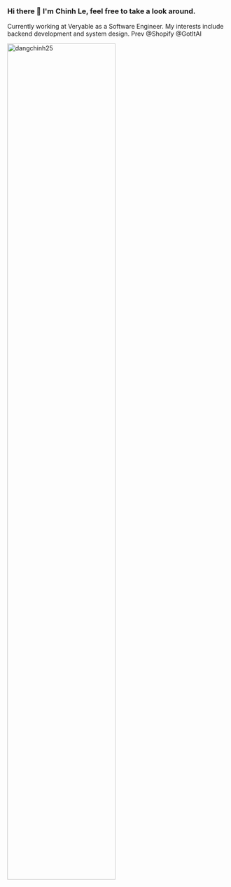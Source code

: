 ### Hi there 👋 I'm Chinh Le, feel free to take a look around.

Currently working at Veryable as a Software Engineer. My interests include backend development and system design. Prev @Shopify @GotItAI 

<img width="70%" src="https://github-readme-stats.vercel.app/api?username=dangchinh25&show_icons=true&count_private=true&theme=dracula&include_all_commits=true" alt="dangchinh25" />



